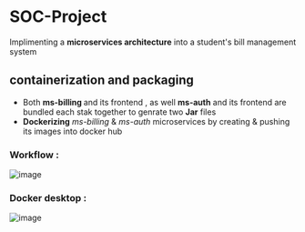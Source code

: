 # SOC-Project
Implimenting a <b>microservices architecture</b> into a student's bill management system 
## containerization and packaging
- Both <b> ms-billing </b> and its frontend , as well  <b>ms-auth</b> and its frontend  are  bundled each stak together to genrate two <b>Jar</b> files 
- <b>Dockerizing</b>  <i>ms-billing</i> & <i>ms-auth</i> microservices by creating & pushing its images  into docker hub
### Workflow :
![image](https://user-images.githubusercontent.com/84160502/203659756-9f1c4681-6a10-4ffd-bb2a-412bf8d29223.png)
### Docker desktop :
![image](https://user-images.githubusercontent.com/84160502/203660307-43f57b73-1858-4338-91dc-e4f71a84f8b4.png)


